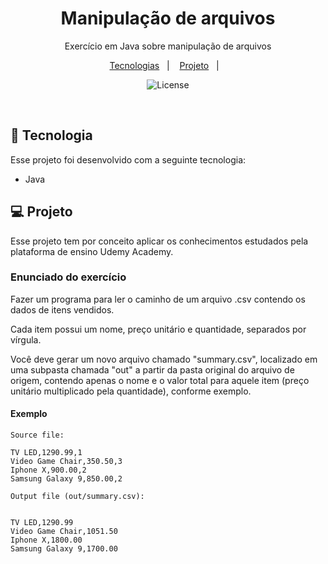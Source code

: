 <h1 align="center"> Manipulação de arquivos </h1>

<p align="center">
Exercício em Java sobre manipulação de arquivos  <br/>

</p>

<p align="center">
  <a href="#rocket-tecnologia">Tecnologias</a>&nbsp;&nbsp;&nbsp;|&nbsp;&nbsp;&nbsp;
  <a href="#computer-projeto">Projeto</a>&nbsp;&nbsp;&nbsp;|&nbsp;&nbsp;&nbsp;
</p>

<p align="center">
  <img alt="License" src="https://img.shields.io/static/v1?label=license&message=MIT&color=49AA26&labelColor=000000">
</p>

<br>

## :rocket: Tecnologia

Esse projeto foi desenvolvido com a seguinte tecnologia:

- Java

## :computer: Projeto

Esse projeto tem por conceito aplicar os conhecimentos estudados pela plataforma de ensino Udemy Academy.

### Enunciado do exercício

Fazer um programa para ler o caminho de um arquivo .csv
contendo os dados de itens vendidos. 

Cada item possui um nome, preço unitário e quantidade, separados por vírgula. 

Você deve gerar um novo arquivo chamado "summary.csv", localizado em uma subpasta chamada "out" a partir da pasta original do arquivo de origem, contendo apenas o nome e o valor total para aquele item (preço unitário multiplicado pela quantidade),
conforme exemplo.


#### Exemplo

```
Source file:

TV LED,1290.99,1
Video Game Chair,350.50,3
Iphone X,900.00,2
Samsung Galaxy 9,850.00,2

```

```
Output file (out/summary.csv):


TV LED,1290.99
Video Game Chair,1051.50
Iphone X,1800.00
Samsung Galaxy 9,1700.00

```



